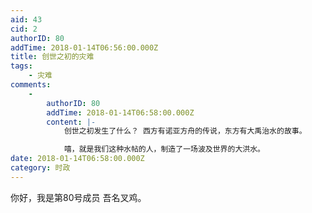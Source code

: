 ```yaml
---
aid: 43
cid: 2
authorID: 80
addTime: 2018-01-14T06:56:00.000Z
title: 创世之初的灾难
tags:
    - 灾难
comments:
    -
        authorID: 80
        addTime: 2018-01-14T06:58:00.000Z
        content: |-
            创世之初发生了什么？ 西方有诺亚方舟的传说，东方有大禹治水的故事。

            嘻，就是我们这种水帖的人，制造了一场波及世界的大洪水。
date: 2018-01-14T06:58:00.000Z
category: 时政
---
```


你好，我是第80号成员 吾名叉鸡。
